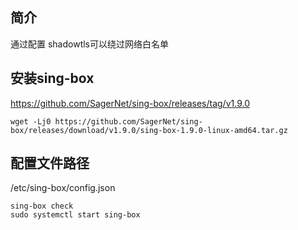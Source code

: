 ## 简介
通过配置 shadowtls可以绕过网络白名单

## 安装sing-box
https://github.com/SagerNet/sing-box/releases/tag/v1.9.0
```
wget -Lj0 https://github.com/SagerNet/sing-box/releases/download/v1.9.0/sing-box-1.9.0-linux-amd64.tar.gz
```

## 配置文件路径
/etc/sing-box/config.json   
```
sing-box check
sudo systemctl start sing-box
```
